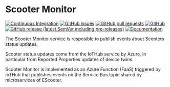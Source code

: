 # Scooter Monitor
[![Continuous Integration](https://github.com/e-scooter-2077/scooter-monitor/actions/workflows/ci.yml/badge.svg?event=push)](https://github.com/e-scooter-2077/scooter-monitor/actions/workflows/ci.yml)
[![GitHub issues](https://img.shields.io/github/issues-raw/e-scooter-2077/scooter-monitor?style=plastic)](https://github.com/e-scooter-2077/scooter-monitor/issues)
[![GitHub pull requests](https://img.shields.io/github/issues-pr-raw/e-scooter-2077/scooter-monitor?style=plastic)](https://github.com/e-scooter-2077/scooter-monitor/pulls)
[![GitHub](https://img.shields.io/github/license/e-scooter-2077/scooter-monitor?style=plastic)](/LICENSE)
[![GitHub release (latest SemVer including pre-releases)](https://img.shields.io/github/v/release/e-scooter-2077/scooter-monitor?include_prereleases&style=plastic)](https://github.com/e-scooter-2077/scooter-monitor/releases)
[![Documentation](https://img.shields.io/badge/domain%20model-click%20here-informational?style=plastic)](https://e-scooter-2077.github.io/documentation/domain-analysis/domain-models/e-scooter/scooter-control.html)

The Scooter Monitor service is resposible to publish events about Scooters status updates.

Scooter status updates come from the IoTHub service by Azure, in particular from Reported Properties updates of device twins.

Scooter Monitor is implemented as an Azure Function (FaaS) triggered by IoTHub that publishes events on the Service Bus topic shared by microservices of EScooter.
